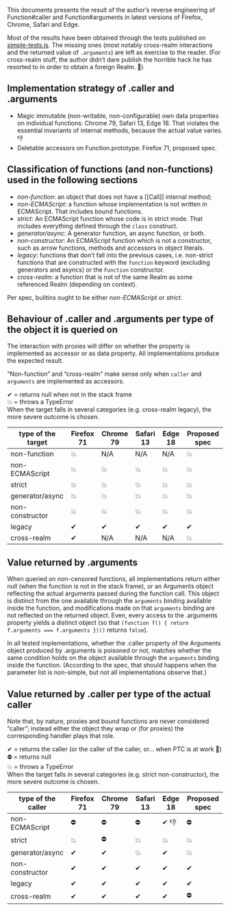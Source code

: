 This documents presents the result of the author’s reverse engineering of Function#caller and Function#arguments
in latest versions of Firefox, Chrome, Safari and Edge.

Most of the results have been obtained through the tests published on
[simple-tests.js](simple-tests.js).
The missing ones (most notably cross-realm interactions and the returned value of `.arguments`) are left as exercise to the reader.
(For cross-realm stuff, the author didn’t dare publish the horrible hack he has resorted to in order to obtain a foreign Realm. 🤪)


## Implementation strategy of .caller and .arguments

* Magic immutable (non-writable, non-configurable) own data properties on individual functions: Chrome 79, Safari 13, Edge 18.
     That violates the essential invariants of internal methods, because the actual value varies. 👎
* Deletable accessors on Function.prototype: Firefox 71, proposed spec.



## Classification of functions (and non-functions) used in the following sections

* _non-function_: an object that does not have a [[Call]] internal method;
* _non-ECMAScript_: a function whose implementation is not written in ECMAScript. That includes bound functions.
* _strict_: An ECMAScript function whose code is in strict mode.
    That includes everything defined through the `class` construct.
* _generator/async_: A generator function, an async function, or both.
* _non-constructor_: An ECMAScript function which is not a constructor,
  such as arrow functions, methods and accessors in object literals. 
* _legacy_: functions that don’t fall into the previous cases,
    i.e. non-strict functions that are constructed with the `function` keyword (excluding generators and asyncs)
    or the `Function` constructor.
* _cross-realm_: a function that is not of the same Realm as some referenced Realm (depending on context).

Per spec, builtins ought to be either _non-ECMAScript_ or _strict_.


## Behaviour of .caller and .arguments per type of the object it is queried on

The interaction with proxies will differ on whether the property is implemented as accessor or as data property.
All implementations produce the expected result.

“Non-function” and “cross-realm” make sense only when `caller` and `arguments` are implemented as accessors.

✔︎ = returns null when not in the stack frame  
💥 = throws a TypeError  
When the target falls in several categories (e.g. cross-realm legacy), the more severe outcome is chosen.

type of the target| Firefox 71 | Chrome 79 | Safari 13 | Edge 18 | Proposed spec
------------------|------------|-----------|-----------|---------|--------
non-function      | 💥         | N/A       | N/A       | N/A     | 💥
non-ECMAScript    | 💥         | 💥        | 💥        | 💥     | 💥
strict            | 💥         | 💥        | 💥        | 💥     | 💥
generator/async   | 💥         | 💥        | 💥        | 💥     | 💥
non-constructor   | 💥         | 💥        | 💥        | 💥     | 💥
legacy            | ✔︎          | ✔︎         | ✔︎         | ✔︎       | ✔︎
cross-realm       | ✔︎          | N/A       | N/A       | N/A     | 💥


## Value returned by .arguments

When queried on non-censored functions, all implementations return either null (when the function is not in the stack frame),
or an Arguments object reflecting the actual arguments passed during the function call.
This object is distinct from the one available through the `arguments` binding available inside the function, and
modifications made on that `arguments` binding are not reflected on the returned object. Even, every access to the .arguments property yields a distinct object (so that `(function f() { return f.arguments === f.arguments })()` returns `false`).

In all tested implementations, whether the .caller property of the Arguments object produced by .arguments is poisoned or not, matches whether the same condition holds on the object available through the `arguments` binding inside the function. (According to the spec, that should happens when the parameter list is non-simple, but not all implementations observe that.)


## Value returned by .caller per type of the actual caller

Note that, by nature, proxies and bound functions are never considered “caller”;
instead either the object they wrap or (for proxies) the corresponding handler plays that role.

✔︎ = returns the caller (or the caller of the caller, or... when PTC is at work 🤥)  
⛔ = returns null  
💥 = throws a TypeError  
When the target falls in several categories (e.g. strict non-constructor), the more severe outcome is chosen.

type of the caller | Firefox 71 | Chrome 79 | Safari 13 | Edge 18 | Proposed spec
------------------|------------|-----------|-----------|---------|-----------
non-ECMAScript    | ⛔        | ⛔         | ⛔       | ✔︎ 👎    | ⛔
strict            | 💥        | ⛔         | 💥       | 💥      | 💥
generator/async   | ✔︎         | ✔︎          | 💥        | ✔︎       | 💥
non-constructor   | ✔︎         | ✔︎          | ✔︎         | ✔︎       | ✔︎
legacy            | ✔︎         | ✔︎          | ✔︎         | ✔︎       | ✔︎
cross-realm       | ✔︎         | ✔︎          | ✔︎         | ✔︎       | ⛔


